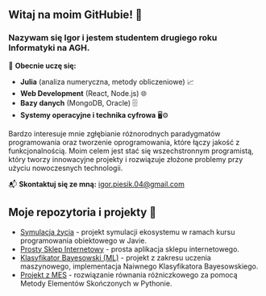 ## Witaj na moim GitHubie! 👋
### Nazywam się Igor i jestem studentem drugiego roku Informatyki na AGH.

🌱 **Obecnie uczę się:**

* **Julia** (analiza numeryczna, metody obliczeniowe) 📈
* **Web Development** (React, Node.js) 🌐
* **Bazy danych** (MongoDB, Oracle) 🗄️
* **Systemy operacyjne i technika cyfrowa** 🖥️⚙️

Bardzo interesuje mnie zgłębianie różnorodnych paradygmatów programowania oraz tworzenie oprogramowania, które łączy jakość z funkcjonalnością.
Moim celem jest stać się wszechstronnym programistą, który tworzy innowacyjne projekty i rozwiązuje złożone problemy przy użyciu nowoczesnych technologii.

📬 **Skontaktuj się ze mną:** [igor.piesik.04@gmail.com](mailto:igor.piesik.04@gmail.com)

## Moje repozytoria i projekty 🔗
- [Symulacja życia](https://github.com/igorpie1705/darwin-simulation) - projekt symulacji ekosystemu w ramach kursu programowania obiektowego w Javie.  
- [Prosty Sklep Internetowy](https://github.com/Maciej-Sitny/Projekt-WDAI) - prosta aplikacja sklepu internetowego.
- [Klasyfikator Bayesowski (ML)](https://github.com/igorpie1705/NKB) - projekt z zakresu uczenia maszynowego, implementacja Naiwnego Klasyfikatora Bayesowskiego.  
- [Projekt z MES](https://github.com/igorpie1705/MES) - rozwiązanie równania różniczkowego za pomocą Metody Elementów Skończonych w Pythonie.
